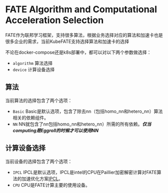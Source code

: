 # FATE Algorithm and Computational Acceleration Selection

FATE作为联邦学习框架，支持很多算法，根据业务选择对应的算法和加速卡也是很多企业的需求，当前KubeFATE支持选择算法和加速卡的选择

不论在docker-compose还是k8s部署中，都可以对以下两个参数做选择：

- `algorithm` 算法选择
- `device` 计算设备选择



## 算法

当前算法的选择包含了两个选项：

- `Basic`
    Basic是默认选项，包含了除去nn（包括homo_nn和hetero_nn）算法相关的依赖组件。
- `NN`
    NN就包含了nn包括homo_nn和hetero_nn）所需的所有依赖。***仅当computing是Eggroll的时候才可以使用NN***

## 计算设备选择

当前设备的选择包含了两个选项：

- `IPCL`
    IPCL是默认选项，IPCL是intel的CPU在Paillier加密解密计算对FATE算法的加速优化方案[IPCL](https://github.com/intel/pailliercryptolib_python)。
- `CPU`
    CPU是FATE计算主要的使用设备。
